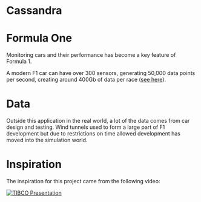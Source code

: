 # Cassandra

# Formula One
Monitoring cars and their performance has become a key feature of Formula 1.

A modern F1 car can have over 300 sensors, generating 50,000 data points per
second, creating around 400Gb of data per race ([see here](https://youtu.be/vD-XDjg_Ta0?t=491)).

# Data
Outside this application in the real world, a lot of the data comes from car design and testing.
Wind tunnels used to form a large part of F1 development but due to restrictions on time allowed
development has moved into the simulation world.

# Inspiration
The inspiration for this project came from the following video:

[![TIBCO Presentation](http://img.youtube.com/vi/vD-XDjg_Ta0/0.jpg)](http://www.youtube.com/watch?v=vD-XDjg_Ta0
"Data Science In Formula One And Beyond - Scotland Data Science and Technology Meetup Webinar")
